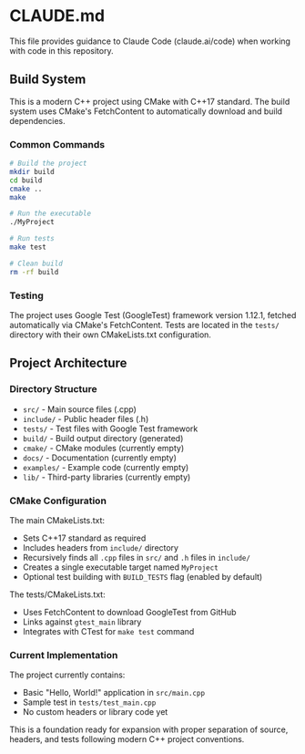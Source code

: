 # CLAUDE.md

This file provides guidance to Claude Code (claude.ai/code) when working with code in this repository.

## Build System

This is a modern C++ project using CMake with C++17 standard. The build system uses CMake's FetchContent to automatically download and build dependencies.

### Common Commands

```bash
# Build the project
mkdir build
cd build
cmake ..
make

# Run the executable
./MyProject

# Run tests
make test

# Clean build
rm -rf build
```

### Testing

The project uses Google Test (GoogleTest) framework version 1.12.1, fetched automatically via CMake's FetchContent. Tests are located in the `tests/` directory with their own CMakeLists.txt configuration.

## Project Architecture

### Directory Structure

- `src/` - Main source files (.cpp)
- `include/` - Public header files (.h)
- `tests/` - Test files with Google Test framework
- `build/` - Build output directory (generated)
- `cmake/` - CMake modules (currently empty)
- `docs/` - Documentation (currently empty)
- `examples/` - Example code (currently empty)
- `lib/` - Third-party libraries (currently empty)

### CMake Configuration

The main CMakeLists.txt:
- Sets C++17 standard as required
- Includes headers from `include/` directory
- Recursively finds all `.cpp` files in `src/` and `.h` files in `include/`
- Creates a single executable target named `MyProject`
- Optional test building with `BUILD_TESTS` flag (enabled by default)

The tests/CMakeLists.txt:
- Uses FetchContent to download GoogleTest from GitHub
- Links against `gtest_main` library
- Integrates with CTest for `make test` command

### Current Implementation

The project currently contains:
- Basic "Hello, World!" application in `src/main.cpp`
- Sample test in `tests/test_main.cpp`
- No custom headers or library code yet

This is a foundation ready for expansion with proper separation of source, headers, and tests following modern C++ project conventions.